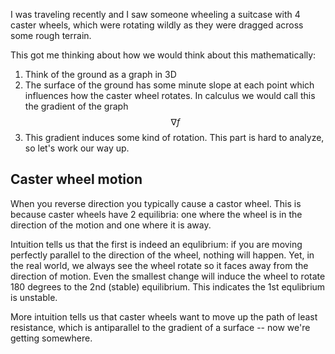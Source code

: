 I was traveling recently and I saw someone wheeling a suitcase with 4 caster wheels, which were rotating wildly as they were dragged across some rough terrain.

This got me thinking about how we would think about this mathematically:

1. Think of the ground as a graph in 3D
2. The surface of the ground has some minute slope at each point which influences how the caster wheel rotates. In calculus we would call this the gradient of the graph $$\nabla f$$
3. This gradient induces some kind of rotation. This part is hard to analyze, so let's work our way up.

## Caster wheel motion
When you reverse direction you typically cause a castor wheel. This is because caster wheels have 2 equilibria: one where the wheel is in the direction of the motion and one where it is away.

Intuition tells us that the first is indeed an equlibrium: if you are moving perfectly parallel to the direction of the wheel, nothing will happen. Yet, in the real world, we always see the wheel rotate so it faces away from the direction of motion. Even the smallest change will induce the wheel to rotate 180 degrees to the 2nd (stable) equilibrium. This indicates the 1st equlibrium is unstable.

More intuition tells us that caster wheels want to move up the path of least resistance, which is antiparallel to the gradient of a surface -- now we're getting somewhere.

